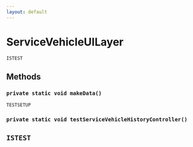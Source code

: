 ```yaml
---
layout: default
---
```

# ServiceVehicleUILayer

`ISTEST`
## Methods
### `private static void makeData()`

`TESTSETUP`
### `private static void testServiceVehicleHistoryController()`

`ISTEST`
---
